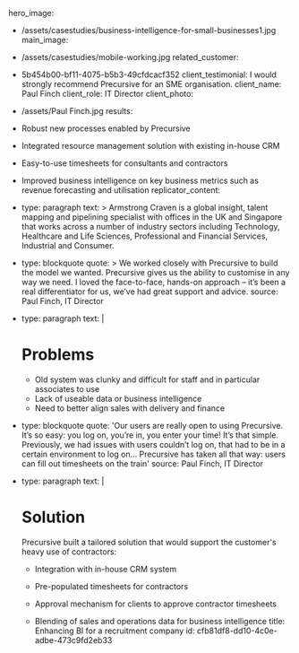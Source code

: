 hero_image:
  - /assets/casestudies/business-intelligence-for-small-businesses1.jpg
main_image:
  - /assets/casestudies/mobile-working.jpg
related_customer:
  - 5b454b00-bf11-4075-b5b3-49cfdcacf352
client_testimonial: I would strongly recommend Precursive for an SME organisation.
client_name: Paul Finch
client_role: IT Director
client_photo:
  - /assets/Paul Finch.jpg
results:
  - Robust new processes enabled by Precursive
  - Integrated resource management solution with existing in-house CRM
  - Easy-to-use timesheets for consultants and contractors
  - Improved business intelligence on key business metrics such as revenue forecasting and utilisation
replicator_content:
  - 
    type: paragraph
    text: >
      Armstrong Craven is a global insight, talent mapping and pipelining specialist with offices in the
      UK and Singapore that works across a number of industry sectors including Technology, Healthcare and
      Life Sciences, Professional and Financial Services, Industrial and Consumer.
  - 
    type: blockquote
    quote: >
      We worked closely with Precursive to build the model we wanted. Precursive gives us the ability to
      customise in any way we need. I loved the face-to-face, hands-on approach – it’s been a real
      differentiator for us, we’ve had great support and advice.
    source: Paul Finch, IT Director
  - 
    type: paragraph
    text: |
      # Problems
      
      - Old system was clunky and difficult for staff and in particular associates to use
      - Lack of useable data or business intelligence
      - Need to better align sales with delivery and finance
  - 
    type: blockquote
    quote: 'Our users are really open to using Precursive. It’s so easy: you log on, you’re in, you enter your time! It’s that simple. Previously, we had issues with users couldn’t log on, that had to be in a certain environment to log on… Precursive has taken all that way: users can fill out timesheets on the train'
    source: Paul Finch, IT Director
  - 
    type: paragraph
    text: |
      # Solution
      
      Precursive built a tailored solution that would support the customer's heavy use of contractors:
      
      + Integration with in-house CRM system
      
      + Pre-populated timesheets for contractors
      
      + Approval mechanism for clients to approve contractor timesheets
      
      + Blending of sales and operations data for business intelligence
title: Enhancing BI for a recruitment company
id: cfb81df8-dd10-4c0e-adbe-473c9fd2eb33
